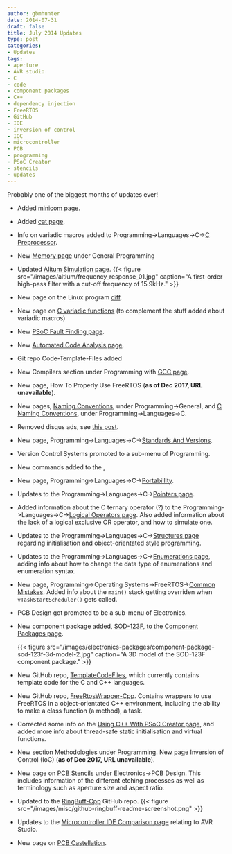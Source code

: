 ```yaml
---
author: gbmhunter
date: 2014-07-31
draft: false
title: July 2014 Updates
type: post
categories:
- Updates
tags:
- aperture
- AVR studio
- C
- code
- component packages
- C++
- dependency injection
- FreeRTOS
- GitHub
- IDE
- inversion of control
- IOC
- microcontroller
- PCB
- programming
- PSoC Creator
- stencils
- updates
---
```


Probably one of the biggest months of updates ever!

* Added [minicom page](/programming/operating-systems/linux/programs/minicom).

* Added [cat page](/programming/operating-systems/linux/programs/cat).

* Info on variadic macros added to Programming->Languages->C->[C Preprocessor](/programming/languages/c/preprocessor).

* New [Memory page](/programming/general/memory) under General Programming

* Updated [Alitum Simulation page](/electronics/general/altium/altium-simulation). {{< figure src="/images/altium/frequency_response_01.jpg" caption="A first-order high-pass filter with a cut-off frequency of 15.9kHz."   >}}

* New page on the Linux program [diff](/programming/operating-systems/linux/programs/diff).

* New page on [C variadic functions](/programming/languages/c/variadic-functions) (to complement the stuff added about variadic macros)

* New [PSoC Fault Finding page](/programming/microcontrollers/psoc/fault-finding).

* New [Automated Code Analysis page](/programming/general/automated-code-analysis).

* Git repo Code-Template-Files added

* New Compilers section under Programming with [GCC page](/programming/compilers/gcc).

* New page, How To Properly Use FreeRTOS (**as of Dec 2017, URL unavailable**).

* New pages, [Naming Conventions](/programming/general/naming-conventions), under Programming->General, and [C Naming Conventions](/programming/languages/c/c-naming-conventions), under Programming->Languages->C.

* Removed disqus ads, see [this post](/posts/updates/2014/07-19-disqus-ads-removed/).

* New page, Programming->Languages->C->[Standards And Versions](/programming/languages/c/standards-and-versions).

* Version Control Systems promoted to a sub-menu of Programming.

* New commands added to the [.](/programming/version-control-systems/mercurial/mercurial-speed-guide)

* New page, Programming->Languages->C->[Portabillity](/programming/languages/c/portability).

* Updates to the Programming->Languages->C->[Pointers page](/programming/languages/c/pointers).

* Added information about the C ternary operator (?) to the Programming->Languages->C->[Logical Operators page](/programming/languages/c/logical-operators). Also added information about the lack of a logical exclusive OR operator, and how to simulate one.

* Updates to the Programming->Languages->C->[Structures page](/programming/languages/c/structures) regarding initialisation and object-orientated style programming.

* Updates to the Programming->Languages->C->[Enumerations page](/programming/languages/c/enumerations), adding info about how to change the data type of enumerations and enumeration syntax.

* New page, Programming->Operating Systems->FreeRTOS->[Common Mistakes](/programming/operating-systems/freertos/common-mistakes). Added info about the `main()` stack getting overriden when `vTaskStartScheduler()` gets called.

* PCB Design got promoted to be a sub-menu of Electronics.

* New component package added, [SOD-123F](/pcb-design/component-packages/sod-123f-component-package/), to the [Component Packages page](/pcb-design/component-packages/).

    {{< figure src="/images/electronics-packages/component-package-sod-123f-3d-model-2.jpg" caption="A 3D model of the SOD-123F component package."   >}}

* New GitHub repo, [TemplateCodeFiles](https://github.com/gbmhunter/TemplateCodeFiles), which currently contains template code for the C and C++ languages.

* New GitHub repo, [FreeRtosWrapper-Cpp](https://github.com/gbmhunter/FreeRtosWrapper-Cpp). Contains wrappers to use FreeRTOS in a object-orientated C++ environment, including the ability to make a class function (a method), a task.

* Corrected some info on the [Using C++ With PSoC Creator page](/programming/microcontrollers/psoc/using-cplusplus-with-psoc-creator), and added more info about thread-safe static initialisation and virtual functions.

* New section Methodologies under Programming. New page Inversion of Control (IoC) (**as of Dec 2017, URL unavailable**).

* New page on [PCB Stencils](/pcb-design/soldermask-stencils/) under Electronics->PCB Design. This includes information of the different etching processes as well as terminology such as aperture size and aspect ratio.

* Updated to the [RingBuff-Cpp](https://github.com/gbmhunter/RingBuff-Cpp) GitHub repo. {{< figure src="/images/misc/github-ringbuff-readme-screenshot.png"    >}}

* Updates to the [Microcontroller IDE Comparison page](/programming/general/microcontroller-ide-comparison) relating to AVR Studio.

* New page on [PCB Castellation](/pcb-design/castellation/).
